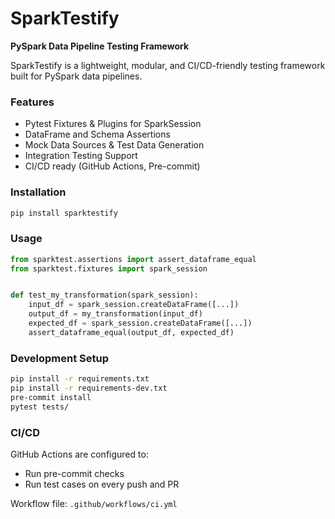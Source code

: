 # SparkTestify

**PySpark Data Pipeline Testing Framework**

SparkTestify is a lightweight, modular, and CI/CD-friendly testing framework built for PySpark data pipelines.

### Features
- Pytest Fixtures & Plugins for SparkSession
- DataFrame and Schema Assertions
- Mock Data Sources & Test Data Generation
- Integration Testing Support
- CI/CD ready (GitHub Actions, Pre-commit)

### Installation

```bash
pip install sparktestify
```

### Usage

```python
from sparktest.assertions import assert_dataframe_equal
from sparktest.fixtures import spark_session


def test_my_transformation(spark_session):
    input_df = spark_session.createDataFrame([...])
    output_df = my_transformation(input_df)
    expected_df = spark_session.createDataFrame([...])
    assert_dataframe_equal(output_df, expected_df)
```

### Development Setup

```bash
pip install -r requirements.txt
pip install -r requirements-dev.txt
pre-commit install
pytest tests/
```

### CI/CD

GitHub Actions are configured to:
- Run pre-commit checks
- Run test cases on every push and PR

Workflow file: `.github/workflows/ci.yml`
